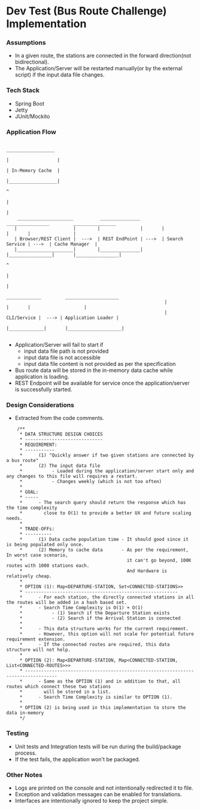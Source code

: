 # Dev Test (Bus Route Challenge) Implementation

### Assumptions
* In a given route, the stations are connected in the forward direction(not bidirectional).
* The Application/Server will be restarted manually(or by the external script) if the input data file changes.

### Tech Stack
* Spring Boot
* Jetty
* JUnit/Mockito

### Application Flow
```
                                                                                   __________________     
                                                                                  |                  |
                                                                                  | In-Memory Cache  | 
                                                                                  |__________________|     
                                                                                           ^
                                                                                           |    
                                                                                           |
    _____________________          _______________         ________________         ________________   
   |                     |        |               |       |                |       |                |              
   | Browser/REST Client |  --->  | REST EndPoint | --->  | Search Service | --->  | Cache Manager  | 
   |_____________________|        |_______________|       |________________|       |________________|      
                                                                                           ^
                                                                                           |    
                                                                                           |
                                                            _____________         ____________________     
                                                           |             |       |                    |
                                                           | CLI/Service |  ---> | Application Loader | 
                                                           |_____________|       |____________________| 
                                            
```
* Application/Server will fail to start if
   * input data file path is not provided
   * input data file is not accessible
   * input data file content is not provided as per the specification
* Bus route data will be stored in the in-memory data cache while application is loading.
* REST Endpoint will be available for service once the application/server is successfully started.

### Design Considerations
* Extracted from the code comments.
```
    /**
     * DATA STRUCTURE DESIGN CHOICES
     * -----------------------------
     * REQUIREMENT: 
     * -----------
     *      (1) "Quickly answer if two given stations are connected by a bus route"
     *      (2) The input data file
     *           - Loaded during the application/server start only and any changes to this file will requires a restart.
     *           - Changes weekly (which is not too often)
     *
     * GOAL:
     * -----
     *      - The search query should return the response which has the time complexity
     *        close to O(1) to provide a better UX and future scaling needs.
     * 
     * TRADE-OFFs:
     * ----------
     *      (1) Data cache population time - It should good since it is being populated only once.
     *      (2) Memory to cache data       - As per the requirement, In worst case scenario,
     *                                       it can't go beyond, 100K routes with 1000 stations each.
     *                                       And Hardware is relatively cheap.
     * 
     * OPTION (1): Map<DEPARTURE-STATION, Set<CONNECTED-STATIONS>>
     * ---------------------------------------------------------
     *      - For each station, the directly connected stations in all the routes will be added in a hash based set.
     *      - Search Time Complexity is O(1) + O(1)
     *           - (1) Search if the Departure Station exists
     *           - (2) Search if the Arrival Station is connected
     *
     *      - This data structure works for the current requirement. 
     *      - However, this option will not scale for potential future requirement extension.
     *      - If the connected routes are required, this data structure will not help.
     * 
     * OPTION (2): Map<DEPARTURE-STATION, Map<CONNECTED-STATION, List<CONNECTED-ROUTES>>>
     * ----------------------------------------------------------------------------------
     *      - Same as the OPTION (1) and in addition to that, all routes which connect these two stations
     *        will be stored in a list.
     *      - Search Time Complexity is similar to OPTION (1).
     *
     * OPTION (2) is being used in this implementation to store the data in-memory
     */
```

### Testing
* Unit tests and Integration tests will be run during the build/package process.
* If the test fails, the application won't be packaged.

### Other Notes
* Logs are printed on the console and not intentionally redirected it to file.
* Exception and validation messages can be enabled for translations.
* Interfaces are intentionally ignored to keep the project simple.
